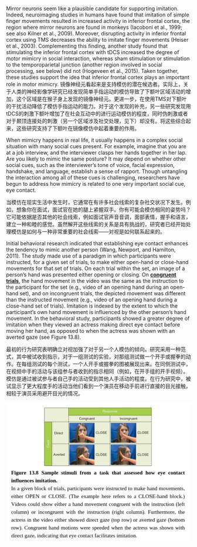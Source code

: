 Mirror neurons seem like a plausible candidate for supporting imitation. Indeed, neuroimaging studies in humans have found that imitation of simple finger movements resulted in increased activity in inferior frontal cortex, the region where mirror neurons are found in monkeys (Iacoboni et al., 1999; see also Kilner et al., 2009). Moreover, disrupting activity in inferior frontal cortex using TMS decreases the ability to imitate finger movements (Heiser et al., 2003). Complementing this finding, another study found that stimulating the inferior frontal cortex with tDCS increased the degree of motor mimicry in social interaction, whereas sham stimulation or stimulation to the temporoparietal junction (another region involved in social processing, see below) did not (Hogeveen et al., 2015). Taken together, these studies support the idea that inferior frontal cortex plays an important role in motor mimicry.
镜像神经元看起来是支持模仿的潜在候选者。实际上，关于人类的神经影像学研究已经发现简单手指运动的模仿导致了下额叶区域活动的增加，这个区域是在猴子身上发现的镜像神经元。更进一步，在使用TMS对下额叶的干扰活动降低了模仿手指运动的能力。对于这个发现的补充，另一些研究发现用tDCS的刺激下额叶增加了在社会互动中的进行运动模仿的程度，同时伪刺激或者对于颞顶连接处的刺激（另一个区域涉及社交处理，见下）却没有。将这些综合起来，这些研究支持了下额叶在镜像模仿中起着重要的作用。

When mimicry happens in real life, it usually happens in a complex social situation with many social cues present. For example, imagine that you are at a job interview, and the interviewer clasps her hands together in her lap. Are you likely to mimic the same posture? It may depend on whether other social cues, such as the interviewer’s tone of voice, facial expression, handshake, and language, establish a sense of rapport. Though untangling the interaction among all of these cues is challenging, researchers have begun to address how mimicry is related to one very important social cue, eye contact.

当模仿在现实生活中发生时，它通常在有许多社会线索的复杂社交状况下发生。例如，想象你在面试，面试官在她的腿上紧握双手。你有可能会模仿相同的姿势吗？它可能依据是否其他的社会线索，例如面试官声音音调，面部表情，握手和语言，建立一种和睦的感觉。虽然解开这些线索的关系是具有挑战的，研究者已经开始处理模仿是如何与一种非常重要的社会线索——对视是如何联系起来的。

Initial behavioral research indicated that establishing eye contact enhances the tendency to mimic another person (Wang, Newport, and Hamilton, 2011). The study made use of a paradigm in which participants were instructed, for a given set of trials, to make either open-hand or close-hand movements for that set of trials. On each trial within the set, an image of a person’s hand was presented either opening or closing. On [**congruent trials**](https://www.researchgate.net/figure/The-three-trial-types-congruent-neutral-and-incongruent-in-the-Simon-task_fig2_288480722), the hand movement in the video was the same as the instruction to the participant for the set (e.g., video of an opening hand during an open-hand set), and on incongruent trials, the depicted movement was different than the instructed movement (e.g., video of an opening hand during a close-hand set of trials). Imitation is indexed by the extent to which the participant’s own hand movement is influenced by the other person’s hand movement. In the behavioral study, participants showed a greater degree of imitation when they viewed an actress making direct eye contact before moving her hand, as opposed to when the actress was shown with an averted gaze (see Figure 13.8).

最初的行为研究表明确立对视加强了对于另一个人模仿的倾向。研究采用一种范式，其中被试收到指示，对于一组测试的实验，对那组测试做一个开手或握拳的动作。在每组测试的每个测试，一个人开手或握拳的图被展现出来。在同侧测试中，在视频中手的活动与该组参与者收到的指示相同（例如，在开手组的开手视频）。模仿是通过被试参与者自己手的活动受到其他人手活动的程度。在行为研究中，被试显示了更大程度手的活动当他们看到一个演员在移动手前进行直接的目光接触，相较于演员采用避开目光的情况。

<img src='f1.png'/>
